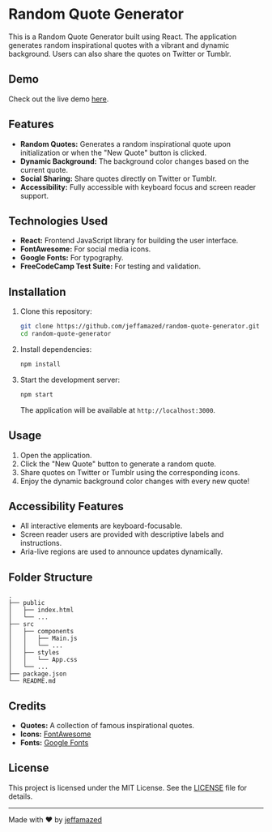# Random Quote Generator

This is a Random Quote Generator built using React. The application generates random inspirational quotes with a vibrant and dynamic background. Users can also share the quotes on Twitter or Tumblr.

## Demo

Check out the live demo [here](https://your-live-demo-link.com).

## Features

- **Random Quotes:** Generates a random inspirational quote upon initialization or when the "New Quote" button is clicked.
- **Dynamic Background:** The background color changes based on the current quote.
- **Social Sharing:** Share quotes directly on Twitter or Tumblr.
- **Accessibility:** Fully accessible with keyboard focus and screen reader support.

## Technologies Used

- **React:** Frontend JavaScript library for building the user interface.
- **FontAwesome:** For social media icons.
- **Google Fonts:** For typography.
- **FreeCodeCamp Test Suite:** For testing and validation.

## Installation

1. Clone this repository:

   ```bash
   git clone https://github.com/jeffamazed/random-quote-generator.git
   cd random-quote-generator
   ```

2. Install dependencies:

   ```bash
   npm install
   ```

3. Start the development server:

   ```bash
   npm start
   ```

   The application will be available at `http://localhost:3000`.

## Usage

1. Open the application.
2. Click the "New Quote" button to generate a random quote.
3. Share quotes on Twitter or Tumblr using the corresponding icons.
4. Enjoy the dynamic background color changes with every new quote!

## Accessibility Features

- All interactive elements are keyboard-focusable.
- Screen reader users are provided with descriptive labels and instructions.
- Aria-live regions are used to announce updates dynamically.

## Folder Structure

```
.
├── public
│   ├── index.html
│   └── ...
├── src
│   ├── components
│   │   ├── Main.js
│   │   └── ...
│   ├── styles
│   │   └── App.css
│   └── ...
├── package.json
└── README.md
```

## Credits

- **Quotes:** A collection of famous inspirational quotes.
- **Icons:** [FontAwesome](https://fontawesome.com/)
- **Fonts:** [Google Fonts](https://fonts.google.com/)

## License

This project is licensed under the MIT License. See the [LICENSE](LICENSE) file for details.

---

Made with ❤️ by [jeffamazed](https://github.com/jeffamazed)
